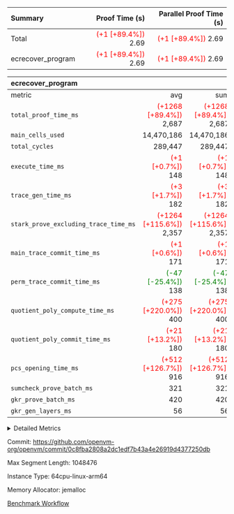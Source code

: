 | Summary | Proof Time (s) | Parallel Proof Time (s) |
|:---|---:|---:|
| Total | <span style='color: red'>(+1 [+89.4%])</span> 2.69 | <span style='color: red'>(+1 [+89.4%])</span> 2.69 |
| ecrecover_program | <span style='color: red'>(+1 [+89.4%])</span> 2.69 | <span style='color: red'>(+1 [+89.4%])</span> 2.69 |


| ecrecover_program |||||
|:---|---:|---:|---:|---:|
|metric|avg|sum|max|min|
| `total_proof_time_ms ` | <span style='color: red'>(+1268 [+89.4%])</span> 2,687 | <span style='color: red'>(+1268 [+89.4%])</span> 2,687 | <span style='color: red'>(+1268 [+89.4%])</span> 2,687 | <span style='color: red'>(+1268 [+89.4%])</span> 2,687 |
| `main_cells_used     ` |  14,470,186 |  14,470,186 |  14,470,186 |  14,470,186 |
| `total_cycles        ` |  289,447 |  289,447 |  289,447 |  289,447 |
| `execute_time_ms     ` | <span style='color: red'>(+1 [+0.7%])</span> 148 | <span style='color: red'>(+1 [+0.7%])</span> 148 | <span style='color: red'>(+1 [+0.7%])</span> 148 | <span style='color: red'>(+1 [+0.7%])</span> 148 |
| `trace_gen_time_ms   ` | <span style='color: red'>(+3 [+1.7%])</span> 182 | <span style='color: red'>(+3 [+1.7%])</span> 182 | <span style='color: red'>(+3 [+1.7%])</span> 182 | <span style='color: red'>(+3 [+1.7%])</span> 182 |
| `stark_prove_excluding_trace_time_ms` | <span style='color: red'>(+1264 [+115.6%])</span> 2,357 | <span style='color: red'>(+1264 [+115.6%])</span> 2,357 | <span style='color: red'>(+1264 [+115.6%])</span> 2,357 | <span style='color: red'>(+1264 [+115.6%])</span> 2,357 |
| `main_trace_commit_time_ms` | <span style='color: red'>(+1 [+0.6%])</span> 171 | <span style='color: red'>(+1 [+0.6%])</span> 171 | <span style='color: red'>(+1 [+0.6%])</span> 171 | <span style='color: red'>(+1 [+0.6%])</span> 171 |
| `perm_trace_commit_time_ms` | <span style='color: green'>(-47 [-25.4%])</span> 138 | <span style='color: green'>(-47 [-25.4%])</span> 138 | <span style='color: green'>(-47 [-25.4%])</span> 138 | <span style='color: green'>(-47 [-25.4%])</span> 138 |
| `quotient_poly_compute_time_ms` | <span style='color: red'>(+275 [+220.0%])</span> 400 | <span style='color: red'>(+275 [+220.0%])</span> 400 | <span style='color: red'>(+275 [+220.0%])</span> 400 | <span style='color: red'>(+275 [+220.0%])</span> 400 |
| `quotient_poly_commit_time_ms` | <span style='color: red'>(+21 [+13.2%])</span> 180 | <span style='color: red'>(+21 [+13.2%])</span> 180 | <span style='color: red'>(+21 [+13.2%])</span> 180 | <span style='color: red'>(+21 [+13.2%])</span> 180 |
| `pcs_opening_time_ms ` | <span style='color: red'>(+512 [+126.7%])</span> 916 | <span style='color: red'>(+512 [+126.7%])</span> 916 | <span style='color: red'>(+512 [+126.7%])</span> 916 | <span style='color: red'>(+512 [+126.7%])</span> 916 |
| `sumcheck_prove_batch_ms` |  321 |  321 |  321 |  321 |
| `gkr_prove_batch_ms  ` |  420 |  420 |  420 |  420 |
| `gkr_gen_layers_ms   ` |  56 |  56 |  56 |  56 |



<details>
<summary>Detailed Metrics</summary>

|  | generate_perm_trace_time_ms |
| --- |
|  | 464 | 

| group | num_segments | keygen_time_ms | commit_exe_time_ms |
| --- | --- | --- | --- |
| ecrecover_program | 1 | 840 | 8 | 

| group | air_name | quotient_deg | interactions | constraints |
| --- | --- | --- | --- | --- |
| ecrecover_program | AccessAdapterAir<16> | 2 | 5 | 10 | 
| ecrecover_program | AccessAdapterAir<2> | 2 | 5 | 10 | 
| ecrecover_program | AccessAdapterAir<32> | 2 | 5 | 10 | 
| ecrecover_program | AccessAdapterAir<4> | 2 | 5 | 10 | 
| ecrecover_program | AccessAdapterAir<8> | 2 | 5 | 10 | 
| ecrecover_program | BitwiseOperationLookupAir<8> | 2 | 2 | 4 | 
| ecrecover_program | KeccakVmAir | 2 | 321 | 4,251 | 
| ecrecover_program | MemoryMerkleAir<8> | 2 | 4 | 37 | 
| ecrecover_program | PersistentBoundaryAir<8> | 2 | 3 | 6 | 
| ecrecover_program | PhantomAir | 2 | 3 | 4 | 
| ecrecover_program | Poseidon2PeripheryAir<BabyBearParameters>, 1> | 2 | 1 | 286 | 
| ecrecover_program | ProgramAir | 2 | 1 | 4 | 
| ecrecover_program | RangeTupleCheckerAir<2> | 2 | 1 | 4 | 
| ecrecover_program | Rv32HintStoreAir | 2 | 18 | 19 | 
| ecrecover_program | VariableRangeCheckerAir | 2 | 1 | 4 | 
| ecrecover_program | VmAirWrapper<Rv32BaseAluAdapterAir, BaseAluCoreAir<4, 8> | 2 | 20 | 26 | 
| ecrecover_program | VmAirWrapper<Rv32BaseAluAdapterAir, LessThanCoreAir<4, 8> | 2 | 18 | 32 | 
| ecrecover_program | VmAirWrapper<Rv32BaseAluAdapterAir, ShiftCoreAir<4, 8> | 2 | 24 | 80 | 
| ecrecover_program | VmAirWrapper<Rv32BranchAdapterAir, BranchEqualCoreAir<4> | 2 | 11 | 15 | 
| ecrecover_program | VmAirWrapper<Rv32BranchAdapterAir, BranchLessThanCoreAir<4, 8> | 2 | 13 | 29 | 
| ecrecover_program | VmAirWrapper<Rv32CondRdWriteAdapterAir, Rv32JalLuiCoreAir> | 2 | 10 | 13 | 
| ecrecover_program | VmAirWrapper<Rv32IsEqualModAdapterAir<2, 1, 32, 32>, ModularIsEqualCoreAir<32, 4, 8> | 2 | 25 | 213 | 
| ecrecover_program | VmAirWrapper<Rv32JalrAdapterAir, Rv32JalrCoreAir> | 2 | 16 | 13 | 
| ecrecover_program | VmAirWrapper<Rv32LoadStoreAdapterAir, LoadSignExtendCoreAir<4, 8> | 2 | 18 | 22 | 
| ecrecover_program | VmAirWrapper<Rv32LoadStoreAdapterAir, LoadStoreCoreAir<4> | 2 | 17 | 29 | 
| ecrecover_program | VmAirWrapper<Rv32MultAdapterAir, DivRemCoreAir<4, 8> | 2 | 25 | 68 | 
| ecrecover_program | VmAirWrapper<Rv32MultAdapterAir, MulHCoreAir<4, 8> | 2 | 24 | 15 | 
| ecrecover_program | VmAirWrapper<Rv32MultAdapterAir, MultiplicationCoreAir<4, 8> | 2 | 19 | 8 | 
| ecrecover_program | VmAirWrapper<Rv32RdWriteAdapterAir, Rv32AuipcCoreAir> | 2 | 12 | 9 | 
| ecrecover_program | VmAirWrapper<Rv32VecHeapAdapterAir<1, 2, 2, 32, 32>, FieldExpressionCoreAir> | 2 | 415 | 273 | 
| ecrecover_program | VmAirWrapper<Rv32VecHeapAdapterAir<2, 1, 1, 32, 32>, FieldExpressionCoreAir> | 2 | 158 | 112 | 
| ecrecover_program | VmAirWrapper<Rv32VecHeapAdapterAir<2, 2, 2, 32, 32>, FieldExpressionCoreAir> | 2 | 428 | 244 | 
| ecrecover_program | VmConnectorAir | 2 | 5 | 9 | 

| group | air_name | segment | rows | prep_cols | perm_cols | main_cols | cells |
| --- | --- | --- | --- | --- | --- | --- | --- |
| ecrecover_program | AccessAdapterAir<16> | 0 | 16,384 |  | 12 | 25 | 606,208 | 
| ecrecover_program | AccessAdapterAir<32> | 0 | 8,192 |  | 12 | 41 | 434,176 | 
| ecrecover_program | AccessAdapterAir<4> | 0 | 64 |  | 12 | 13 | 1,600 | 
| ecrecover_program | AccessAdapterAir<8> | 0 | 32,768 |  | 12 | 17 | 950,272 | 
| ecrecover_program | BitwiseOperationLookupAir<8> | 0 | 65,536 | 3 | 12 | 2 | 917,504 | 
| ecrecover_program | KeccakVmAir | 0 | 128 |  | 12 | 3,163 | 406,400 | 
| ecrecover_program | MemoryMerkleAir<8> | 0 | 4,096 |  | 12 | 32 | 180,224 | 
| ecrecover_program | PersistentBoundaryAir<8> | 0 | 4,096 |  | 12 | 20 | 131,072 | 
| ecrecover_program | PhantomAir | 0 | 16 |  | 12 | 6 | 288 | 
| ecrecover_program | Poseidon2PeripheryAir<BabyBearParameters>, 1> | 0 | 4,096 |  | 12 | 300 | 1,277,952 | 
| ecrecover_program | ProgramAir | 0 | 16,384 |  | 12 | 10 | 360,448 | 
| ecrecover_program | RangeTupleCheckerAir<2> | 0 | 524,288 | 2 | 12 | 1 | 6,815,744 | 
| ecrecover_program | Rv32HintStoreAir | 0 | 256 |  | 12 | 32 | 11,264 | 
| ecrecover_program | VariableRangeCheckerAir | 0 | 262,144 | 2 | 12 | 1 | 3,407,872 | 
| ecrecover_program | VmAirWrapper<Rv32BaseAluAdapterAir, BaseAluCoreAir<4, 8> | 0 | 131,072 |  | 12 | 36 | 6,291,456 | 
| ecrecover_program | VmAirWrapper<Rv32BaseAluAdapterAir, LessThanCoreAir<4, 8> | 0 | 4,096 |  | 12 | 37 | 200,704 | 
| ecrecover_program | VmAirWrapper<Rv32BaseAluAdapterAir, ShiftCoreAir<4, 8> | 0 | 16,384 |  | 12 | 53 | 1,064,960 | 
| ecrecover_program | VmAirWrapper<Rv32BranchAdapterAir, BranchEqualCoreAir<4> | 0 | 16,384 |  | 12 | 26 | 622,592 | 
| ecrecover_program | VmAirWrapper<Rv32BranchAdapterAir, BranchLessThanCoreAir<4, 8> | 0 | 32,768 |  | 12 | 32 | 1,441,792 | 
| ecrecover_program | VmAirWrapper<Rv32CondRdWriteAdapterAir, Rv32JalLuiCoreAir> | 0 | 8,192 |  | 12 | 18 | 245,760 | 
| ecrecover_program | VmAirWrapper<Rv32IsEqualModAdapterAir<2, 1, 32, 32>, ModularIsEqualCoreAir<32, 4, 8> | 0 | 4,096 |  | 12 | 166 | 729,088 | 
| ecrecover_program | VmAirWrapper<Rv32JalrAdapterAir, Rv32JalrCoreAir> | 0 | 8,192 |  | 12 | 28 | 327,680 | 
| ecrecover_program | VmAirWrapper<Rv32LoadStoreAdapterAir, LoadSignExtendCoreAir<4, 8> | 0 | 4,096 |  | 12 | 36 | 196,608 | 
| ecrecover_program | VmAirWrapper<Rv32LoadStoreAdapterAir, LoadStoreCoreAir<4> | 0 | 131,072 |  | 12 | 41 | 6,946,816 | 
| ecrecover_program | VmAirWrapper<Rv32MultAdapterAir, MulHCoreAir<4, 8> | 0 | 8 |  | 12 | 39 | 408 | 
| ecrecover_program | VmAirWrapper<Rv32MultAdapterAir, MultiplicationCoreAir<4, 8> | 0 | 4,096 |  | 12 | 31 | 176,128 | 
| ecrecover_program | VmAirWrapper<Rv32RdWriteAdapterAir, Rv32AuipcCoreAir> | 0 | 4,096 |  | 12 | 20 | 131,072 | 
| ecrecover_program | VmAirWrapper<Rv32VecHeapAdapterAir<1, 2, 2, 32, 32>, FieldExpressionCoreAir> | 0 | 2,048 |  | 12 | 547 | 1,144,832 | 
| ecrecover_program | VmAirWrapper<Rv32VecHeapAdapterAir<2, 1, 1, 32, 32>, FieldExpressionCoreAir> | 0 | 32 |  | 12 | 263 | 8,800 | 
| ecrecover_program | VmAirWrapper<Rv32VecHeapAdapterAir<2, 2, 2, 32, 32>, FieldExpressionCoreAir> | 0 | 1,024 |  | 12 | 625 | 652,288 | 
| ecrecover_program | VmConnectorAir | 0 | 2 | 1 | 12 | 5 | 34 | 

| group | segment | trace_gen_time_ms | total_proof_time_ms | total_cycles | total_cells | sumcheck_prove_batch_ms | stark_prove_excluding_trace_time_ms | quotient_poly_compute_time_ms | quotient_poly_commit_time_ms | perm_trace_commit_time_ms | pcs_opening_time_ms | main_trace_commit_time_ms | main_cells_used | gkr_prove_batch_ms | gkr_gen_layers_ms | execute_time_ms |
| --- | --- | --- | --- | --- | --- | --- | --- | --- | --- | --- | --- | --- | --- | --- | --- | --- |
| ecrecover_program | 0 | 182 | 2,687 | 289,447 | 35,692,877 | 321 | 2,357 | 400 | 180 | 138 | 916 | 171 | 14,470,186 | 420 | 56 | 148 | 

| group | segment | trace_height_constraint | weighted_sum | threshold |
| --- | --- | --- | --- | --- |
| ecrecover_program | 0 | 0 | 736,214 | 2,013,265,921 | 
| ecrecover_program | 0 | 1 | 2,273,180 | 2,013,265,921 | 
| ecrecover_program | 0 | 2 | 368,107 | 2,013,265,921 | 
| ecrecover_program | 0 | 3 | 3,796,961 | 2,013,265,921 | 
| ecrecover_program | 0 | 4 | 16,384 | 2,013,265,921 | 
| ecrecover_program | 0 | 5 | 8,192 | 2,013,265,921 | 
| ecrecover_program | 0 | 6 | 882,858 | 2,013,265,921 | 
| ecrecover_program | 0 | 7 | 16,448 | 2,013,265,921 | 
| ecrecover_program | 0 | 8 | 9,036,328 | 2,013,265,921 | 

</details>


Commit: https://github.com/openvm-org/openvm/commit/0c8fba2808a2dc1edf7b43a4e26919d4377250db

Max Segment Length: 1048476

Instance Type: 64cpu-linux-arm64

Memory Allocator: jemalloc

[Benchmark Workflow](https://github.com/openvm-org/openvm/actions/runs/14386950043)
